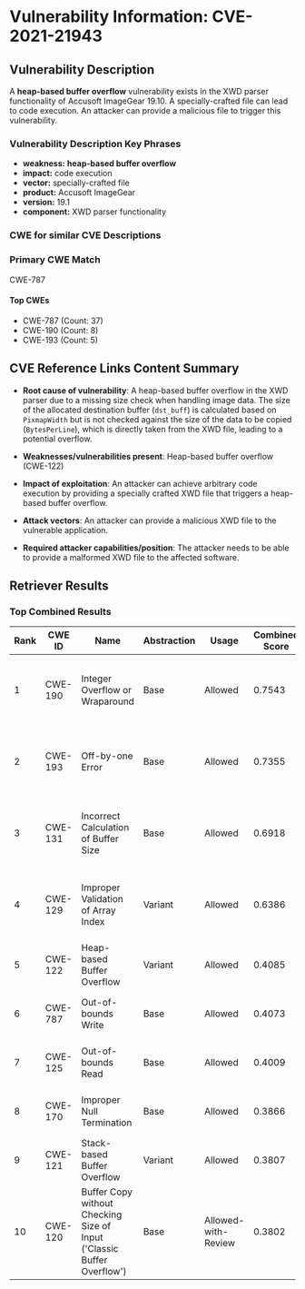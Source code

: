 # Vulnerability Information: CVE-2021-21943

## Vulnerability Description
A **heap-based buffer overflow** vulnerability exists in the XWD parser functionality of Accusoft ImageGear 19.10. A specially-crafted file can lead to code execution. An attacker can provide a malicious file to trigger this vulnerability.

### Vulnerability Description Key Phrases
- **weakness:** **heap-based buffer overflow**
- **impact:** code execution
- **vector:** specially-crafted file
- **product:** Accusoft ImageGear
- **version:** 19.1
- **component:** XWD parser functionality

### CWE for similar CVE Descriptions
### Primary CWE Match
CWE-787

#### Top CWEs
- CWE-787 (Count: 37)
- CWE-190 (Count: 8)
- CWE-193 (Count: 5)

## CVE Reference Links Content Summary
- **Root cause of vulnerability**: A heap-based buffer overflow in the XWD parser due to a missing size check when handling image data. The size of the allocated destination buffer (`dst_buff`) is calculated based on `PixmapWidth` but is not checked against the size of the data to be copied (`BytesPerLine`), which is directly taken from the XWD file, leading to a potential overflow.

- **Weaknesses/vulnerabilities present**: Heap-based buffer overflow (CWE-122)

- **Impact of exploitation**: An attacker can achieve arbitrary code execution by providing a specially crafted XWD file that triggers a heap-based buffer overflow.

- **Attack vectors**: An attacker can provide a malicious XWD file to the vulnerable application.

- **Required attacker capabilities/position**: The attacker needs to be able to provide a malformed XWD file to the affected software.

## Retriever Results

### Top Combined Results

| Rank | CWE ID | Name | Abstraction | Usage | Combined Score | Retrievers | Individual Scores |
|------|--------|------|-------------|-------|---------------|------------|-------------------|
| 1 | CWE-190 | Integer Overflow or Wraparound | Base | Allowed | 0.7543 | dense, sparse, graph | dense: 0.572, sparse: 0.256, graph: 0.901 |
| 2 | CWE-193 | Off-by-one Error | Base | Allowed | 0.7355 | dense, sparse, graph | dense: 0.539, sparse: 0.253, graph: 0.898 |
| 3 | CWE-131 | Incorrect Calculation of Buffer Size | Base | Allowed | 0.6918 | dense, sparse, graph | dense: 0.562, sparse: 0.252, graph: 0.745 |
| 4 | CWE-129 | Improper Validation of Array Index | Variant | Allowed | 0.6386 | dense, sparse, graph | dense: 0.603, sparse: 0.257, graph: 0.681 |
| 5 | CWE-122 | Heap-based Buffer Overflow | Variant | Allowed | 0.4085 | dense, sparse | dense: 0.599, sparse: 0.250 |
| 6 | CWE-787 | Out-of-bounds Write | Base | Allowed | 0.4073 | sparse, graph | sparse: 0.204, graph: 0.813 |
| 7 | CWE-125 | Out-of-bounds Read | Base | Allowed | 0.4009 | dense, sparse | dense: 0.543, sparse: 0.226 |
| 8 | CWE-170 | Improper Null Termination | Base | Allowed | 0.3866 | sparse, graph | sparse: 0.183, graph: 0.789 |
| 9 | CWE-121 | Stack-based Buffer Overflow | Variant | Allowed | 0.3807 | dense, sparse | dense: 0.584, sparse: 0.210 |
| 10 | CWE-120 | Buffer Copy without Checking Size of Input ('Classic Buffer Overflow') | Base | Allowed-with-Review | 0.3802 | dense, sparse | dense: 0.548, sparse: 0.217 |

